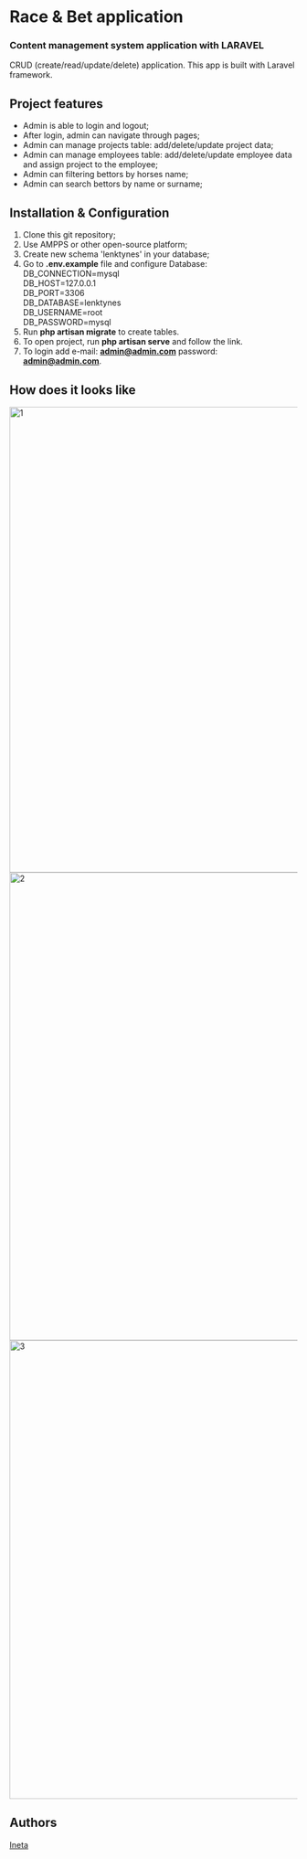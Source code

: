 # Race & Bet application
### Content management system application with LARAVEL

CRUD (create/read/update/delete) application.
This app is built with Laravel framework. 

## Project features
- Admin is able to login and logout;
- After login, admin can navigate through pages;
- Admin can manage projects table: add/delete/update project data;
- Admin can manage employees table: add/delete/update employee data and assign project to the employee;
- Admin can filtering bettors by horses name;
- Admin can search bettors by name or surname;

## Installation & Configuration
1. Clone this git repository;
2. Use AMPPS or other open-source platform;
3. Create new schema 'lenktynes' in your database; 
4. Go to **.env.example** file and configure Database:
DB_CONNECTION=mysql<br>
DB_HOST=127.0.0.1<br>
DB_PORT=3306<br> 
DB_DATABASE=lenktynes<br> 
DB_USERNAME=root<br>
DB_PASSWORD=mysql<br>
5. Run **php artisan migrate** to create tables.
6. To open project, run **php artisan serve** and follow the link.
7. To login add e-mail: **admin@admin.com** password: **admin@admin.com**.

## How does it looks like

<img width="815" alt="1" src="https://user-images.githubusercontent.com/74532995/116231106-21764f00-a761-11eb-8b24-f3b67ab250e0.png"> <br>
<img width="819" alt="2" src="https://user-images.githubusercontent.com/74532995/116231108-220ee580-a761-11eb-88b3-15e36f469272.png"> <br>
<img width="803" alt="3" src="https://user-images.githubusercontent.com/74532995/116231109-22a77c00-a761-11eb-9bc6-99a94ea07cd9.png"> <br>


## Authors
[Ineta](https://github.com/InetaVei)

